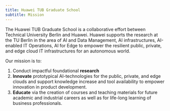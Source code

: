 ```yaml
---
title: Huawei TUB Graduate School
subtitle: Mission
---
```



The Huawei TUB Graduate School is a collaborative effort between Technical University Berlin and Huawei. Huawei supports the research at the TU Berlin in the area of AI and Data Management, AI infrastructures, AI-enabled IT Operations, AI for Edge to empower the resilient public, private, and edge cloud IT infrastructures for an autonomous world. 

Our mission is to:
1. Conduct impactful foundational **research** 
2. **Innovate** prototypical AI-technologies for the public, private, and edge clouds and support knowledge increase and tool availability to empower innovation in product development.
3. **Educate** via the creation of courses and teaching materials for future academic and industrial careers as well as for life-long learning of business professionals.
